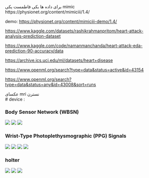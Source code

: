 <div dir=”rtl”>
برای داده ها بکی فاطمست 
یکی mimic
</div>
https://physionet.org/content/mimiciii/1.4/

demo:
https://physionet.org/content/mimiciii-demo/1.4/

https://www.kaggle.com/datasets/rashikrahmanpritom/heart-attack-analysis-prediction-dataset

https://www.kaggle.com/code/namanmanchanda/heart-attack-eda-prediction-90-accuracy/data

https://archive.ics.uci.edu/ml/datasets/heart+disease

https://www.openml.org/search?type=data&status=active&id=43154

https://www.openml.org/search?type=data&status=any&id=43008&sort=runs

<div dir=”rtl”>
عکسای mri نسترن
</div>
# device :

### Body Sensor Network (WBSN)
 ![](https://github.com/mohammadhoseinazaddel/Ml_Bio/blob/main/first%20phase/Devices/Body%20Sensor%20Network%20(WBSN).webp)
 ![](https://github.com/mohammadhoseinazaddel/Ml_Bio/blob/main/first%20phase/Devices/Body%20Sensor%20Network%20(WBSN)1.png)
 ![](https://github.com/mohammadhoseinazaddel/Ml_Bio/blob/main/first%20phase/Devices/Body%20Sensor%20Network%20(WBSN)2.png)
 
### Wrist-Type Photoplethysmographic (PPG) Signals
![](https://github.com/mohammadhoseinazaddel/Ml_Bio/blob/main/first%20phase/Devices/Wrist-Type%20Photoplethysmographic%20(PPG)1.webp)
![](https://github.com/mohammadhoseinazaddel/Ml_Bio/blob/main/first%20phase/Devices/Wrist-Type%20Photoplethysmographic%20(PPG)2.png)
![](https://github.com/mohammadhoseinazaddel/Ml_Bio/blob/main/first%20phase/Devices/Wrist-Type%20Photoplethysmographic%20(PPG)3.png)
![](https://github.com/mohammadhoseinazaddel/Ml_Bio/blob/main/first%20phase/Devices/Wrist-Type%20Photoplethysmographic%20(PPG)4.png)

### holter
![](https://github.com/mohammadhoseinazaddel/Ml_Bio/blob/main/first%20phase/Devices/holter1.webp)
![](https://github.com/mohammadhoseinazaddel/Ml_Bio/blob/main/first%20phase/Devices/holter2.jpg)
![](https://github.com/mohammadhoseinazaddel/Ml_Bio/blob/main/first%20phase/Devices/holter3.webp)
